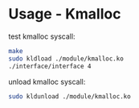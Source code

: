 # Usage - Kmalloc

test kmalloc syscall:
```sh
make
sudo kldload ./module/kmalloc.ko
./interface/interface 4
```

unload kmalloc syscall:
```sh
sudo kldunload ./module/kmalloc.ko
```